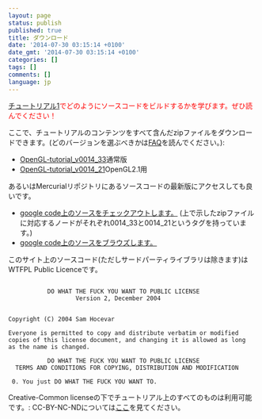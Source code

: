 ```yaml
---
layout: page
status: publish
published: true
title: ダウンロード
date: '2014-07-30 03:15:14 +0100'
date_gmt: '2014-07-30 03:15:14 +0100'
categories: []
tags: []
comments: []
language: jp
---
```


<span style="color: #ff0000">[チュートリアル1](http://www.opengl-tutorial.org/ja/opengl%e3%81%ae%e5%9f%ba%e7%a4%8e/%e3%83%81%e3%83%a5%e3%83%bc%e3%83%88%e3%83%aa%e3%82%a2%e3%83%ab1%ef%bc%9a%e3%82%a6%e3%82%a3%e3%83%b3%e3%83%89%e3%82%a6%e3%82%92%e9%96%8b%e3%81%8f/)でどのようにソースコードをビルドするかを学びます。ぜひ読んでください！</span>

ここで、チュートリアルのコンテンツをすべて含んだzipファイルをダウンロードできます。(どのバージョンを選ぶべきかは[FAQ](/?page_id=526)を読んでください。):

* [OpenGL-tutorial_v0014_33]({{site.baseurl}}/assets/images/TODO/OpenGL-tutorial_v0014_33.zip)通常版
* [OpenGL-tutorial_v0014_21]({{site.baseurl}}/assets/images/TODO/OpenGL-tutorial_v0014_21.zip)OpenGL2.1用

あるいはMercurialリポジトリにあるソースコードの最新版にアクセスしても良いです。

* [google code上のソースをチェックアウトします。](http://code.google.com/p/opengl-tutorial-org/source/checkout) (上で示したzipファイルに対応するノードがそれぞれ0014_33と0014_21というタグを持っています。)
* [google code上のソースをブラウズします。](http://code.google.com/p/opengl-tutorial-org/source/browse/)

このサイト上のソースコード(ただしサードパーティライブラリは除きます)はWTFPL Public Licenceです。
```

           DO WHAT THE FUCK YOU WANT TO PUBLIC LICENSE
                   Version 2, December 2004


Copyright (C) 2004 Sam Hocevar 

Everyone is permitted to copy and distribute verbatim or modified
copies of this license document, and changing it is allowed as long
as the name is changed.

           DO WHAT THE FUCK YOU WANT TO PUBLIC LICENSE
  TERMS AND CONDITIONS FOR COPYING, DISTRIBUTION AND MODIFICATION

 0. You just DO WHAT THE FUCK YOU WANT TO.
```

Creative-Common licenseの下でチュートリアル上のすべてのものは利用可能です。: CC-BY-NC-NDについては[ここ](http://creativecommons.org/licenses/by-nc-nd/3.0/fr/deed.en)を見てください。
